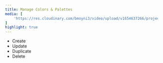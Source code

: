 ```yaml
---
title: Manage Colors & Palettes
media: [
    'https://res.cloudinary.com/bmoyni3/video/upload/v1654637266/projects/videos/coloring-create-palette_vcnhks.mp4'
]
highlight: true
---
```


- Create
- Update
- Duplicate
- Delete